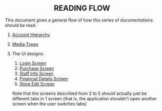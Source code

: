 <h1 align="center" style="font-size:24px;">READING FLOW</h1>

This document gives a general flow of how this series of documentations should be read.

1. [Account Hierarchy](account-hierarchy.md)
2. [Media Types](media-type.md)
3. The UI designs:
    
    1. [Login Screen](UIs/login-screen.md)
    2. [Purchase Screen](UIs/purchase-screen.md)
    3. [Staff Info Screen](UIs/staff-info-screen.md)
    4. [Financial Details Screen](financial-details-screen.md)
    5. [Store Edit Screen](UIs/store-edit-screen.md)
    
    Note that the screens described from 2 to 5 should actually just be different tabs in 1 screen (that is, the application shouldn't open another screen when the user switches tabs)